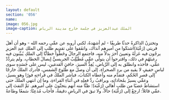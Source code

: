 ```yaml
---
layout: default
section: '056'
name:
image: 056.jpg
image-caption: الملك عبدالعزيز في جلسة خارج مدينة الرياض
---
```



وتختزنُ الذاكرةُ حدثًا طريفًا - لم أشهَدهُ، لكني أرويهِ عن عمِّي رحمه الله - وهو أن أهلَ قريتي (رَغْبَةَ)اشتكَوا من أميرِهم آنذاك، واتفَقوا على تقديمِ طلبٍ إلى الملكِ عبدِ العزيزِ يرجُون فيه عَزلَهُ وتعيينَ آخرَ بدلاً منه، فاجتمع الرجالُ وخَطُّوا خطابًا إلى الملكِ يُبيِّنون فيه رغبتَهُم في ذلك، واقترحوا أن يتولَّى عمِّي مُطَيْلِبٌ الجريسيُّ إيصالَ الخطابِ. ولم يتردَّدْ عمِّي، فأخذه وانطلق به إلى الرِّياض، يُغِذُّ السيرَ، حافيَ القدمَينِ، ليس على جَسَدِهِ سوى لباسٍ خفيفٍ لا يقيهِ من بردِ الصحراءِ، إلى أن وصلَ مع طُلوعِ الشمسِ، فأدرك الملكَ خارجًا إلى قصرِ الحُكمِ، فتقدَّم منه وأعطاه الكتابَ، فباشر الملكُ في قراءتِهِ فورًا وهو يسيرُ، وعمِّي يسيرُ بمُحاذاتِهِ، ويراقبُ ردَّ فعلِهِ في أثناءِ القراءةِ، وما إن انتهى الملكُ حتى استشاطَ غضبًا من طلبِ أهالي (رَغْبَة)؛ ظنًّا منه أنهم يتجنَّونَ على أميرِهم. ثمَّ التفتَ إلى عمِّي قائلاً: ارجِعْ إلى (رَغْبَة) حالاً، ولا تبقَ في الرياضِ دقيقةً، فأجاب مُذعِنًا: سَمعًا وطاعةً.
